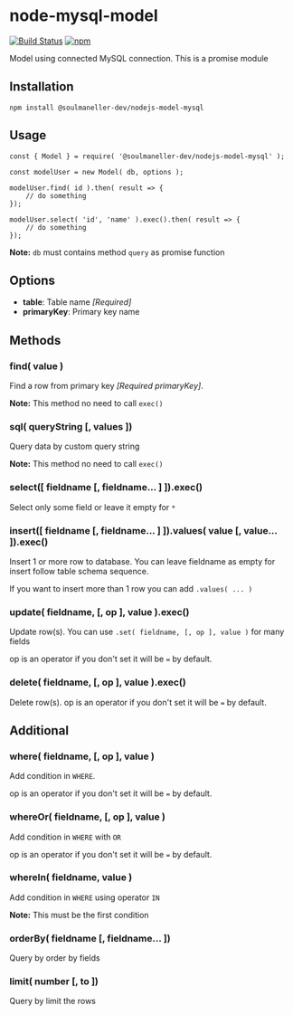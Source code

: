 # node-mysql-model

[![Build Status](https://travis-ci.org/soulmaneller/nodejs-model-mysql.svg?branch=master)](https://travis-ci.org/soulmaneller/nodejs-model-mysql)
[![npm](https://img.shields.io/npm/v/@soulmaneller-dev/nodejs-model-mysql.svg)](https://github.com/soulmaneller/nodejs-model-mysql)

Model using connected MySQL connection.
This is a promise module

## Installation

```
npm install @soulmaneller-dev/nodejs-model-mysql
```

## Usage

```
const { Model } = require( '@soulmaneller-dev/nodejs-model-mysql' );

const modelUser = new Model( db, options );

modelUser.find( id ).then( result => {
    // do something
});

modelUser.select( 'id', 'name' ).exec().then( result => {
    // do something
});
```

**Note:** `db` must contains method `query` as promise function

## Options

- **table**: Table name *[Required]*
- **primaryKey**: Primary key name


## Methods

### find( value )

Find a row from primary key *[Required primaryKey]*.

**Note:** This method no need to call `exec()`

### sql( queryString [, values ])

Query data by custom query string

**Note:** This method no need to call `exec()`

### select([ fieldname [, fieldname... ] ]).exec()

Select only some field or leave it empty for `*`

### insert([ fieldname [, fieldname... ] ]).values( value [, value... ]).exec()

Insert 1 or more row to database. You can leave fieldname as empty for insert follow table schema sequence.

If you want to insert more than 1 row you can add `.values( ... )`

### update( fieldname, [, op ], value ).exec()

Update row(s). You can use `.set( fieldname, [, op ], value )` for many fields

op is an operator if you don't set it will be `=` by default.


### delete( fieldname, [, op ], value ).exec()

Delete row(s). op is an operator if you don't set it will be `=` by default.

## Additional

### where( fieldname, [, op ], value )

Add condition in `WHERE`.

op is an operator if you don't set it will be `=` by default.

### whereOr( fieldname, [, op ], value )

Add condition in `WHERE` with `OR`

op is an operator if you don't set it will be `=` by default.

### whereIn( fieldname, value )

Add condition in `WHERE` using operator `IN`

**Note:** This must be the first condition

### orderBy( fieldname [, fieldname... ])

Query by order by fields

### limit( number [, to ])

Query by limit the rows
